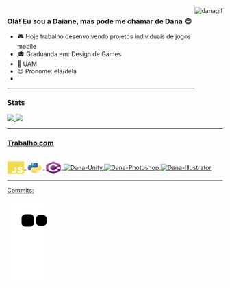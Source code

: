 <img align="right" height="200" alt="danagif" src="https://cdn.discordapp.com/attachments/836712599180935248/873087236869074944/gif.gif">

### Olá! Eu sou a Daiane, mas pode me chamar de Dana 😊

- 🎮 Hoje trabalho desenvolvendo projetos individuais de jogos mobile
- 🎓 Graduanda em: Design de Games
- 💚 UAM
- 😉 Pronome: ela/dela
- 
__________________________________________________________________________________________________

### Stats

<div>
  <a href="https://github.com/rpdana">
  <img height="170" src="https://github-readme-stats.vercel.app/api?username=rpdana&show_icons=true&theme=radical&include_all_commits=true&count_private=true"/>
  <img height="170" src="https://github-readme-stats.vercel.app/api/top-langs/?username=rpdana&layout=compact&langs_count=7&theme=radical"/>
</div>
  
__________________________________________________________________________________________________
  
### Trabalho com 
  
<div style="display: inline_block"><br>
  <img align="center" alt="Dana-Js" height="30" width="40" src="https://raw.githubusercontent.com/devicons/devicon/master/icons/javascript/javascript-plain.svg">
  <img align="center" alt="Dana-Python" height="30" width="40" src="https://raw.githubusercontent.com/devicons/devicon/master/icons/python/python-original.svg">
  <img align="center" alt="Dana-Csharp" height="30" width="40" src="https://raw.githubusercontent.com/devicons/devicon/master/icons/csharp/csharp-original.svg">
  <img align="center" alt="Dana-Unity" height="35" width="35" src="https://cdn.discordapp.com/attachments/836712599180935248/873092697592823838/pngwing.com.png">
  <img align="center" alt="Dana-Photoshop" height="35" width="35" src="https://cdn.discordapp.com/attachments/836712599180935248/873089580918792303/efe852ccb2591f06641037c5d72bc87d.png">
  <img align="center" alt="Dana-Illustrator" height="35" width="45" src="https://cdn.discordapp.com/attachments/836712599180935248/873090977756217414/Illustrator-logo.png">
  
</div>

__________________________________________________________________________________________________

Commits:
  
  ![Snake animation](https://github.com/rpdana/rpdana/blob/output/github-contribution-grid-snake.svg)
